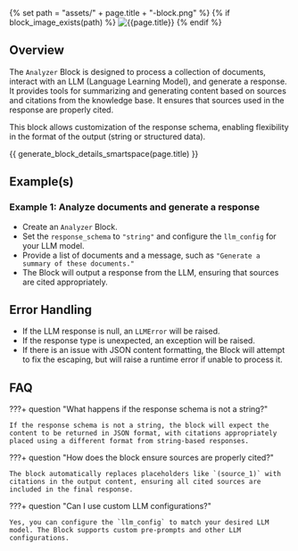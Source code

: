 {% set path = "assets/" + page.title + "-block.png" %}
{% if block_image_exists(path) %}
![{{page.title}}]({{path}})
{% endif %}

## Overview
The `Analyzer` Block is designed to process a collection of documents, interact with an LLM (Language Learning Model), and generate a response. It provides tools for summarizing and generating content based on sources and citations from the knowledge base. It ensures that sources used in the response are properly cited.

This block allows customization of the response schema, enabling flexibility in the format of the output (string or structured data).

{{ generate_block_details_smartspace(page.title) }}

## Example(s)

### Example 1: Analyze documents and generate a response
- Create an `Analyzer` Block.
- Set the `response_schema` to `"string"` and configure the `llm_config` for your LLM model.
- Provide a list of documents and a message, such as `"Generate a summary of these documents."`
- The Block will output a response from the LLM, ensuring that sources are cited appropriately.

## Error Handling
- If the LLM response is null, an `LLMError` will be raised.
- If the response type is unexpected, an exception will be raised.
- If there is an issue with JSON content formatting, the Block will attempt to fix the escaping, but will raise a runtime error if unable to process it.

## FAQ

???+ question "What happens if the response schema is not a string?"

    If the response schema is not a string, the block will expect the content to be returned in JSON format, with citations appropriately placed using a different format from string-based responses.

???+ question "How does the block ensure sources are properly cited?"

    The block automatically replaces placeholders like `(source_1)` with citations in the output content, ensuring all cited sources are included in the final response.

???+ question "Can I use custom LLM configurations?"

    Yes, you can configure the `llm_config` to match your desired LLM model. The Block supports custom pre-prompts and other LLM configurations.
